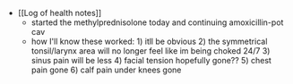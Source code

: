 - [[Log of health notes]]
    - started the methylprednisolone today and continuing amoxicillin-pot cav
    - how I'll know these worked: 1) itll be obvious 2) the symmetrical tonsil/larynx area will no longer feel like im being choked 24/7 3) sinus pain will be less 4) facial tension hopefully gone?? 5) chest pain gone 6) calf pain under knees gone